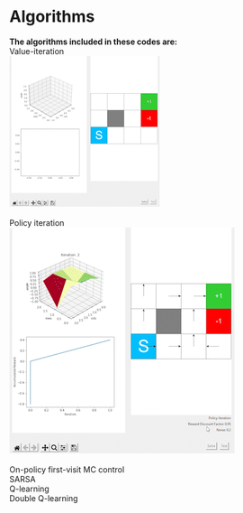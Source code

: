 # Algorithms
**The algorithms included in these codes are:** <br />
Value-iteration <br />
![](https://github.com/rprasan/Reinforcement-Learning/blob/main/Value-based%20algorithms/Videos%20of%20Results/Value%20Iteration.gif) <br /><br />
Policy iteration <br />
![](https://github.com/rprasan/Reinforcement-Learning/blob/main/Value-based%20algorithms/Videos%20of%20Results/Policy%20Iteration.gif) <br /><br />
On-policy first-visit MC control <br />
SARSA <br />
Q-learning <br />
Double Q-learning <br />
